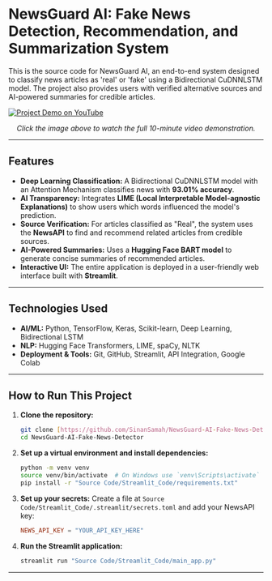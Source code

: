 # NewsGuard AI: Fake News Detection, Recommendation, and Summarization System

This is the source code for NewsGuard AI, an end-to-end system designed to classify news articles as 'real' or 'fake' using a Bidirectional CuDNNLSTM model. The project also provides users with verified alternative sources and AI-powered summaries for credible articles.

[![Project Demo on YouTube](https://img.youtube.com/vi/XAa1Y5wHieQ/0.jpg)](https://www.youtube.com/watch?v=XAa1Y5wHieQ)
*<p align="center">Click the image above to watch the full 10-minute video demonstration.</p>*

---

## Features
* **Deep Learning Classification:** A Bidirectional CuDNNLSTM model with an Attention Mechanism classifies news with **93.01% accuracy**.
* **AI Transparency:** Integrates **LIME (Local Interpretable Model-agnostic Explanations)** to show users which words influenced the model's prediction.
* **Source Verification:** For articles classified as "Real", the system uses the **NewsAPI** to find and recommend related articles from credible sources.
* **AI-Powered Summaries:** Uses a **Hugging Face BART model** to generate concise summaries of recommended articles.
* **Interactive UI:** The entire application is deployed in a user-friendly web interface built with **Streamlit**.

---

## Technologies Used
* **AI/ML:** Python, TensorFlow, Keras, Scikit-learn, Deep Learning, Bidirectional LSTM
* **NLP:** Hugging Face Transformers, LIME, spaCy, NLTK
* **Deployment & Tools:** Git, GitHub, Streamlit, API Integration, Google Colab

---

## How to Run This Project

1.  **Clone the repository:**
    ```bash
    git clone [https://github.com/SinanSamah/NewsGuard-AI-Fake-News-Detector.git](https://github.com/SinanSamah/NewsGuard-AI-Fake-News-Detector.git)
    cd NewsGuard-AI-Fake-News-Detector
    ```
2.  **Set up a virtual environment and install dependencies:**
    ```bash
    python -m venv venv
    source venv/bin/activate  # On Windows use `venv\Scripts\activate`
    pip install -r "Source Code/Streamlit_Code/requirements.txt"
    ```
3.  **Set up your secrets:**
    Create a file at `Source Code/Streamlit_Code/.streamlit/secrets.toml` and add your NewsAPI key:
    ```toml
    NEWS_API_KEY = "YOUR_API_KEY_HERE"
    ```
4.  **Run the Streamlit application:**
    ```bash
    streamlit run "Source Code/Streamlit_Code/main_app.py"
    ```

---
